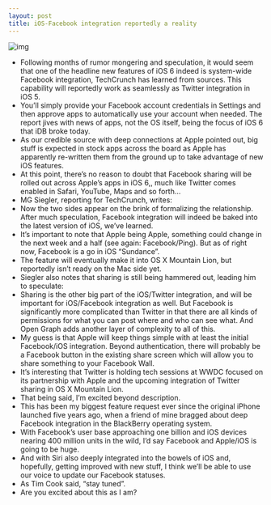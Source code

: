 ```yaml
---
layout: post
title: iOS-Facebook integration reportedly a reality
---
```

![img](http://media.idownloadblog.com/wp-content/uploads/2012/06/Facebook-Camera-for-iOS-log-in-screen.jpg)
* Following months of rumor mongering and speculation, it would seem that one of the headline new features of iOS 6 indeed is system-wide Facebook integration, TechCrunch has learned from sources. This capability will reportedly work as seamlessly as Twitter integration in iOS 5.
* You’ll simply provide your Facebook account credentials in Settings and then approve apps to automatically use your account when needed. The report jives with news of apps, not the OS itself, being the focus of iOS 6 that iDB broke today.
* As our credible source with deep connections at Apple pointed out, big stuff is expected in stock apps across the board as Apple has apparently re-written them from the ground up to take advantage of new iOS features.
* At this point, there’s no reason to doubt that Facebook sharing will be rolled out across Apple’s apps in iOS 6,, much like Twitter comes enabled in Safari, YouTube, Maps and so forth…
* MG Siegler, reporting for TechCrunch, writes:
* Now the two sides appear on the brink of formalizing the relationship. After much speculation, Facebook integration will indeed be baked into the latest version of iOS, we’ve learned.
* It’s important to note that Apple being Apple, something could change in the next week and a half (see again: Facebook/Ping). But as of right now, Facebook is a go in iOS “Sundance”.
* The feature will eventually make it into OS X Mountain Lion, but reportedly isn’t ready on the Mac side yet.
* Siegler also notes that sharing is still being hammered out, leading him to speculate:
* Sharing is the other big part of the iOS/Twitter integration, and will be important for iOS/Facebook integration as well. But Facebook is significantly more complicated than Twitter in that there are all kinds of permissions for what you can post where and who can see what. And Open Graph adds another layer of complexity to all of this.
* My guess is that Apple will keep things simple with at least the initial Facebook/iOS integration. Beyond authentication, there will probably be a Facebook button in the existing share screen which will allow you to share something to your Facebook Wall.
* It’s interesting that Twitter is holding tech sessions at WWDC focused on its partnership with Apple and the upcoming integration of Twitter sharing in OS X Mountain Lion.
* That being said, I’m excited beyond description.
* This has been my biggest feature request ever since the original iPhone launched five years ago, when a friend of mine bragged about deep Facebook integration in the BlackBerry operating system.
* With Facebook’s user base approaching one billion and iOS devices nearing 400 million units in the wild, I’d say Facebook and Apple/iOS is going to be huge.
* And with Siri also deeply integrated into the bowels of iOS and, hopefully, getting improved with new stuff, I think we’ll be able to use our voice to update our Facebook statuses.
* As Tim Cook said, “stay tuned”.
* Are you excited about this as I am?

